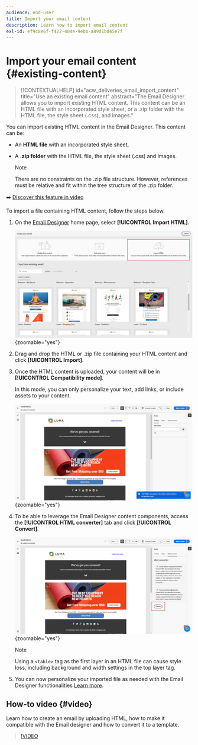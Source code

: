 ```yaml
---
audience: end-user
title: Import your email content
description: Learn how to import email content
exl-id: ef9c8e6f-f422-404e-9ebb-a89d1bd45e7f
---
```

# Import your email content {#existing-content}

>[!CONTEXTUALHELP]
>id="acw_deliveries_email_import_content"
>title="Use an existing email content"
>abstract="The Email Designer allows you to import existing HTML content. This content can be an HTML file with an incorporated style sheet, or a .zip folder with the HTML file, the style sheet (.css), and images."

You can import existing HTML content in the Email Designer. This content can be:

* An **HTML file** with an incorporated style sheet,
* A **.zip folder** with the HTML file, the style sheet (.css) and images.

    >[!NOTE]
    >
    >There are no constraints on the .zip file structure. However, references must be relative and fit within the tree structure of the .zip folder.

➡️ [Discover this feature in video](#video)

To import a file containing HTML content, follow the steps below.

1. On the [Email Designer](get-started-email-designer.md) home page, select **[!UICONTROL Import HTML]**.

    ![](assets/html-import.png){zoomable="yes"}

1. Drag and drop the HTML or .zip file containing your HTML content and click **[!UICONTROL Import]**.

1. Once the HTML content is uploaded, your content will be in **[!UICONTROL Compatibility mode]**. 

    In this mode, you can only personalize your text, add links, or include assets to your content.

    ![](assets/html-imported.png){zoomable="yes"}

1. To be able to leverage the Email Designer content components, access the **[!UICONTROL HTML converter]** tab and click **[!UICONTROL Convert]**.

    ![](assets/html-imported-2.png){zoomable="yes"}

    >[!NOTE]
    >
    > Using a `<table>` tag as the first layer in an HTML file can cause style loss, including background and width settings in the top layer tag.

1. You can now personalize your imported file as needed with the Email Designer functionalities [Learn more](content-components.md).

## How-to video {#video}

Learn how to create an email by uploading HTML, how to make it compatible with the Email designer and how to convert it to a template.

>[!VIDEO](https://video.tv.adobe.com/v/3427633/?quality=12)
